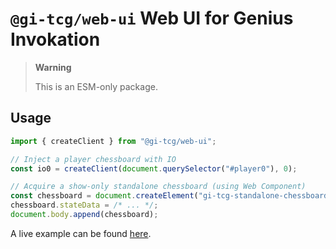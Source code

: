 # `@gi-tcg/web-ui` Web UI for Genius Invokation

> **Warning**
>
> This is an ESM-only package.

## Usage

```js
import { createClient } from "@gi-tcg/web-ui";

// Inject a player chessboard with IO
const io0 = createClient(document.querySelector("#player0"), 0);

// Acquire a show-only standalone chessboard (using Web Component)
const chessboard = document.createElement("gi-tcg-standalone-chessboard");
chessboard.stateData = /* ... */;
document.body.append(chessboard);
```

A live example can be found [here](https://stackblitz.com/edit/gi-tcg-example?file=src%2Fmain.js).
